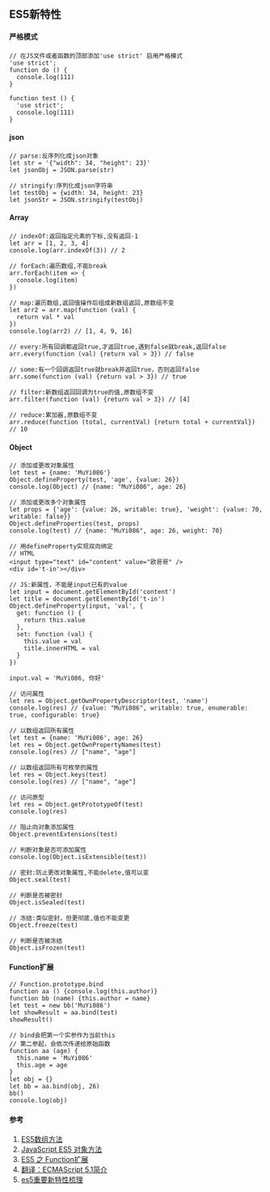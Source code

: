 ## ES5新特性

#### 严格模式
```JS
// 在JS文件或者函数的顶部添加'use strict' 启用严格模式
'use strict';
function do () {
  console.log(111)
}

function test () {
  'use strict';
  console.log(111)
}
```

#### json
```JS
// parse:反序列化成json对象
let str = '{"width": 34, "height": 23}'
let jsonObj = JSON.parse(str)

// stringify:序列化成json字符串
let testObj = {width: 34, height: 23}
let jsonStr = JSON.stringify(testObj)
```

#### Array
```JS
// indexOf:返回指定元素的下标,没有返回-1
let arr = [1, 2, 3, 4]
console.log(arr.indexOf(3)) // 2

// forEach:遍历数组,不能break
arr.forEach(item => {
  console.log(item)
})

// map:遍历数组,返回值操作后组成新数组返回,原数组不变
let arr2 = arr.map(function (val) {
  return val * val
})
console.log(arr2) // [1, 4, 9, 16]

// every:所有回调都返回true,才返回true,遇到false就break,返回false
arr.every(function (val) {return val > 3}) // false

// some:有一个回调返回true就break并返回true，否则返回false
arr.some(function (val) {return val > 3}) // true

// filter:新数组返回回调为true的值,原数组不变
arr.filter(function (val) {return val > 3}) // [4]

// reduce:累加器,原数组不变
arr.reduce(function (total, currentVal) {return total + currentVal}) // 10
```

#### Object
```JS
// 添加或更改对象属性
let test = {name: 'MuYi086'}
Object.defineProperty(test, 'age', {value: 26})
console.log(Object) // {name: "MuYi086", age: 26}

// 添加或更改多个对象属性
let props = {'age': {value: 26, writable: true}, 'weight': {value: 70, writable: false}}
Object.defineProperties(test, props)
console.log(test) // {name: "MuYi086", age: 26, weight: 70}

// 用defineProperty实现双向绑定
// HTML
<input type="text" id="content" value="欧哥哥" />
<div id='t-in'></div>

// JS:新属性，不能是input已有的value
let input = document.getElementById('content')
let title = document.getElementById('t-in')
Object.defineProperty(input, 'val', {
  get: function () {
    return this.value
  },
  set: function (val) {
    this.value = val
    title.innerHTML = val
  }
})

input.val = 'MuYi086, 你好'

// 访问属性
let res = Object.getOwnPropertyDescriptor(test, 'name')
console.log(res) // {value: "MuYi086", writable: true, enumerable: true, configurable: true}

// 以数组返回所有属性
let test = {name: 'MuYi086', age: 26}
let res = Object.getOwnPropertyNames(test)
console.log(res) // ["name", "age"]

// 以数组返回所有可枚举的属性
let res = Object.keys(test)
console.log(res) // ["name", "age"]

// 访问原型
let res = Object.getPrototypeOf(test)
console.log(res)

// 阻止向对象添加属性
Object.preventExtensions(test)

// 判断对象是否可添加属性
console.log(Object.isExtensible(test))

// 密封:防止更改对象属性,不能delete,值可以变
Object.seal(test)

// 判断是否被密封
Object.isSealed(test)

// 冻结:类似密封，但更彻底,值也不能变更
Object.freeze(test)

// 判断是否被冻结
Object.isFrozen(test)
```

#### Function扩展
```JS
// Function.prototype.bind
function aa () {console.log(this.author)}
function bb (name) {this.author = name}
let test = new bb('MuYi086')
let showResult = aa.bind(test)
showResult()

// bind会把第一个实参作为当前this
// 第二参起，会依次传递给原始函数
function aa (age) {
  this.name = 'MuYi086'
  this.age = age
}
let obj = {}
let bb = aa.bind(obj, 26)
bb()
console.log(obj)
```
#### 参考
1. [ES5数组方法](https://www.imooc.com/article/72071?block_id=tuijian_wz)
1. [JavaScript ES5 对象方法](https://zixuephp.net/manual-javascript-703.html)
1. [ES5 之 Function扩展](https://blog.csdn.net/z_x_qiang/article/details/85728241)
1. [翻译：ECMAScript 5.1简介](https://www.zhangxinxu.com/wordpress/2012/01/introducing-ecmascript-5-1/)
1. [es5重要新特性梳理](https://my.oschina.net/tbd/blog/635103)